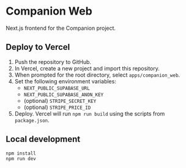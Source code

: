 # Companion Web

Next.js frontend for the Companion project.

## Deploy to Vercel

1. Push the repository to GitHub.
2. In Vercel, create a new project and import this repository.
3. When prompted for the root directory, select `apps/companion_web`.
4. Set the following environment variables:
   - `NEXT_PUBLIC_SUPABASE_URL`
   - `NEXT_PUBLIC_SUPABASE_ANON_KEY`
   - (optional) `STRIPE_SECRET_KEY`
   - (optional) `STRIPE_PRICE_ID`
5. Deploy. Vercel will run `npm run build` using the scripts from `package.json`.

## Local development

```bash
npm install
npm run dev
```
